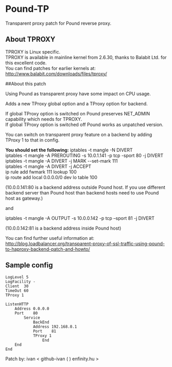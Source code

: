 # Pound-TP

Transparent proxy patch for Pound reverse proxy.

## About TPROXY

TPROXY is Linux specific.  
TPROXY is available in mainline kernel from 2.6.30, thanks to Balabit Ltd. for this excellent code.  
You can find patches for earlier kernels at: http://www.balabit.com/downloads/files/tproxy/

##About this patch

Using Pound as transparent proxy have some impact on CPU usage.

Adds a new TProxy global option and a TProxy option for backend.

If global TProxy option is switched on Pound preserves NET_ADMIN capability which needs for TPROXY.  
If global TProxy option is switched off Pound works as unpatched version.

You can switch on transparent proxy feature on a backend by adding TProxy 1 to that in config.

__You should set the following:__
iptables -t mangle -N DIVERT  
iptables -t mangle -A PREROUTING -s 10.0.1.141 -p tcp -sport 80 -j DIVERT  
iptables -t mangle -A DIVERT -j MARK --set-mark 111  
iptables -t mangle -A DIVERT -j ACCEPT  
ip rule add fwmark 111 lookup 100  
ip route add local 0.0.0.0/0 dev lo table 100  

(10.0.0.141:80 is a backend address outside Pound host. If you use different backend server than Pound host than backend hosts need to use Pound host as gateway.)

and

iptables -t mangle -A OUTPUT -s 10.0.0.142 -p tcp –sport 81 -j DIVERT

(10.0.0.142:81 is a backend address inside Pound host)

You can find further useful information at:  
http://blog.loadbalancer.org/transparent-proxy-of-ssl-traffic-using-pound-to-haproxy-backend-patch-and-howto/

## Sample config
    LogLevel 5
    LogFacility -
    Client  30
    TimeOut 60
    TProxy 1

    ListenHTTP
        Address 0.0.0.0
        Port    80
            Service
                BackEnd
	            Address 192.168.0.1
	            Port    81
	            TProxy 1
                    End
        End
    End

Patch by:
ivan < github-ivan ( ) enfinity.hu >


